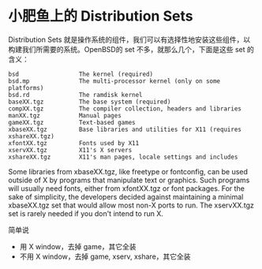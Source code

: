 # 小肥鱼上的 Distribution Sets

Distribution Sets 就是操作系统的组件，我们可以有选择性地安装这些组件，以构建我们所需要的系统。OpenBSD的 set 不多，就那么几个，下面是这些 set 的含义：

```
bsd                 The kernel (required) 
bsd.mp              The multi-processor kernel (only on some platforms) 
bsd.rd              The ramdisk kernel 
baseXX.tgz          The base system (required) 
compXX.tgz          The compiler collection, headers and libraries 
manXX.tgz           Manual pages 
gameXX.tgz          Text-based games 
xbaseXX.tgz         Base libraries and utilities for X11 (requires xshareXX.tgz) 
xfontXX.tgz         Fonts used by X11 
xservXX.tgz         X11's X servers 
xshareXX.tgz        X11's man pages, locale settings and includes 
```

Some libraries from xbaseXX.tgz, like freetype or fontconfig, can be used outside of X by programs that manipulate text or graphics. Such programs will usually need fonts, either from xfontXX.tgz or font packages. For the sake of simplicity, the developers decided against maintaining a minimal xbaseXX.tgz set that would allow most non-X ports to run. The xservXX.tgz set is rarely needed if you don't intend to run X. 

简单说

 * 用 X window，去掉 game，其它全装
 * 不用 X window，去掉 game, xserv, xshare，其它全装
